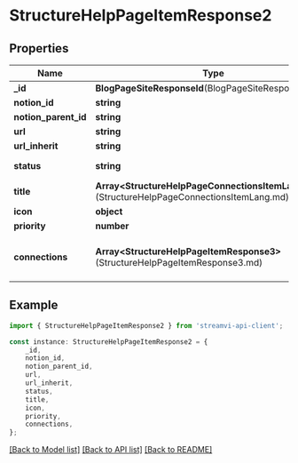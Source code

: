 # StructureHelpPageItemResponse2


## Properties

Name | Type | Description | Notes
------------ | ------------- | ------------- | -------------
**_id** | **BlogPageSiteResponseId**(BlogPageSiteResponseId.md) |  | [default to undefined]
**notion_id** | **string** | Notion id | [default to undefined]
**notion_parent_id** | **string** | Notion parent id | [default to undefined]
**url** | **string** | url | [default to undefined]
**url_inherit** | **string** | Generated url from root path | [default to undefined]
**status** | **string** | Page status | [default to StatusEnum_Backlog]
**title** | **Array&lt;StructureHelpPageConnectionsItemLang&gt;**(StructureHelpPageConnectionsItemLang.md) | Subject | [default to undefined]
**icon** | **object** | Page icon | [default to undefined]
**priority** | **number** | Priority for sorting | [default to undefined]
**connections** | **Array&lt;StructureHelpPageItemResponse3&gt;**(StructureHelpPageItemResponse3.md) | Structure of child pages same as this array of class StructureHelpPageItemResponse, maximum 4 | [default to undefined]

## Example

```typescript
import { StructureHelpPageItemResponse2 } from 'streamvi-api-client';

const instance: StructureHelpPageItemResponse2 = {
    _id,
    notion_id,
    notion_parent_id,
    url,
    url_inherit,
    status,
    title,
    icon,
    priority,
    connections,
};
```

[[Back to Model list]](../README.md#documentation-for-models) [[Back to API list]](../README.md#documentation-for-api-endpoints) [[Back to README]](../README.md)

